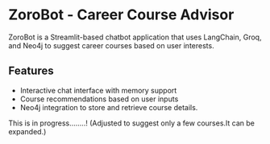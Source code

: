 # ZoroBot - Career Course Advisor

ZoroBot is a Streamlit-based chatbot application that uses LangChain, Groq, and Neo4j to suggest career courses based on user interests.

## Features
- Interactive chat interface with memory support
- Course recommendations based on user inputs
- Neo4j integration to store and retrieve course details.



This is in progress........!
(Adjusted to suggest only a few courses.It can be expanded.)
